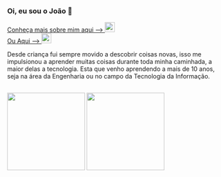 
### Oi, eu sou o João 👋
  
  <a href="https://jaotuta.github.io/portf-page/" target="_blank">
  <div>
  Conheça mais sobre mim aqui --> 
  <img height="23em" src="https://i.pinimg.com/originals/d7/44/78/d74478fc0b6d42a3cbf23face4628894.png">
  </div>
  </a>
  
  

  <div>
  <a href="https://www.linkedin.com/in/joaolucascruz91" target="_blank">
    Ou Aqui --> 
  <img height="23em" src="https://cdn-icons-png.flaticon.com/512/174/174857.png">
  </a>
  </div>
  
<p>  
  Desde criança fui sempre movido a descobrir coisas novas, isso me impulsionou
a aprender muitas coisas durante toda minha caminhada, a maior delas a tecnologia. Esta que
venho aprendendo a mais de 10 anos, seja na área da Engenharia ou no campo
da Tecnologia da Informação. 

</p>

##

<div>
  <img height="180em" src="https://github-readme-stats.vercel.app/api?username=jaotuta&count_private=true&theme=algolia&show_icons=true" />
  <img height="180em" src="https://github-readme-stats.vercel.app/api/top-langs/?username=jaotuta&layout=compact&theme=algolia" />
</div>
